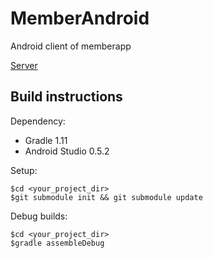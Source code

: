 MemberAndroid
=============

Android client of memberapp

[Server](https://github.com/zzp8164/MemberWebservice) 



Build instructions
------------------

Dependency:

- Gradle 1.11
- Android Studio 0.5.2

Setup:

    $cd <your_project_dir>
    $git submodule init && git submodule update

Debug builds:

    $cd <your_project_dir>
    $gradle assembleDebug
